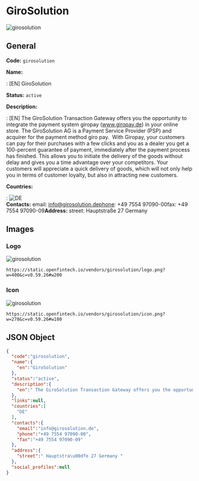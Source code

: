 
# GiroSolution 
![girosolution](https://static.openfintech.io/vendors/girosolution/logo.png?w=400&c=v0.59.26#w200)  

## General 
 
**Code:** `girosolution` 
 
**Name:** 
 
:	[EN] GiroSolution 
 
**Status:** `active` 
 
**Description:** 
 
: [EN]  The GiroSolution Transaction Gateway offers you the opportunity to integrate the payment system giropay (www.giropay.de) in your online store. The GiroSolution AG is a Payment Service Provider (PSP) and acquirer for the payment method giro pay.  With Giropay, your customers can pay for their purchases with a few clicks and you as a dealer you get a 100-percent guarantee of payment, immediately after the payment process has finished. This allows you to initiate the delivery of the goods without delay and gives you a time advantage over your competitors. Your customers will appreciate a quick delivery of goods, which will not only help you in terms of customer loyalty, but also in attracting new customers.  
 
 
**Countries:** 
 
:	![DE](https://cdnjs.cloudflare.com/ajax/libs/flag-icon-css/3.3.0/flags/4x3/de.svg#w24)  
**Contacts:** 
email: info@girosolution.dephone: +49 7554 97090-00fax: +49 7554 97090-09**Address:** 
street:  Hauptstraße 27 Germany  

## Images 

### Logo 
 
![girosolution](https://static.openfintech.io/vendors/girosolution/logo.png?w=400&c=v0.59.26#w200)  

```
https://static.openfintech.io/vendors/girosolution/logo.png?w=400&c=v0.59.26#w200
```  

### Icon 
 
![girosolution](https://static.openfintech.io/vendors/girosolution/icon.png?w=278&c=v0.59.26#w100)  

```
https://static.openfintech.io/vendors/girosolution/icon.png?w=278&c=v0.59.26#w100
```  

## JSON Object 

```json
{
  "code":"girosolution",
  "name":{
    "en":"GiroSolution"
  },
  "status":"active",
  "description":{
    "en":" The GiroSolution Transaction Gateway offers you the opportunity to integrate the payment system giropay (www.giropay.de) in your online store. The GiroSolution AG is a Payment Service Provider (PSP) and acquirer for the payment method giro pay.\u00a0 With Giropay, your customers can pay for their purchases with a few clicks and you as a dealer you get a 100-percent guarantee of payment, immediately after the payment process has finished. This allows you to initiate the delivery of the goods without delay and gives you a time advantage over your competitors. Your customers will appreciate a quick delivery of goods, which will not only help you in terms of customer loyalty, but also in attracting new customers. "
  },
  "links":null,
  "countries":[
    "DE"
  ],
  "contacts":{
    "email":"info@girosolution.de",
    "phone":"+49 7554 97090-00",
    "fax":"+49 7554 97090-09"
  },
  "address":{
    "street":" Hauptstra\u00dfe 27 Germany "
  },
  "social_profiles":null
}
```  
